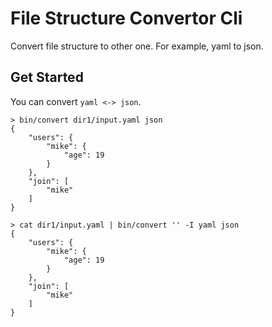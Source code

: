# File Structure Convertor Cli

Convert file structure to other one. For example, yaml to json.

## Get Started

You can convert `yaml <-> json`.

```
> bin/convert dir1/input.yaml json
{
    "users": {
        "mike": {
            "age": 19
        }
    },
    "join": [
        "mike"
    ]
} 

> cat dir1/input.yaml | bin/convert '' -I yaml json
{
    "users": {
        "mike": {
            "age": 19
        }
    },
    "join": [
        "mike"
    ]
} 
```
```
